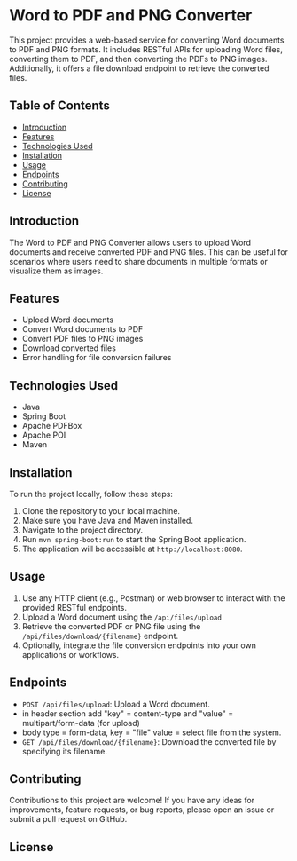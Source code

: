 # Word to PDF and PNG Converter

This project provides a web-based service for converting Word documents to PDF and PNG formats. It includes RESTful APIs for uploading Word files, converting them to PDF, and then converting the PDFs to PNG images. Additionally, it offers a file download endpoint to retrieve the converted files.

## Table of Contents

- [Introduction](#introduction)
- [Features](#features)
- [Technologies Used](#technologies-used)
- [Installation](#installation)
- [Usage](#usage)
- [Endpoints](#endpoints)
- [Contributing](#contributing)
- [License](#license)

## Introduction

The Word to PDF and PNG Converter allows users to upload Word documents and receive converted PDF and PNG files. This can be useful for scenarios where users need to share documents in multiple formats or visualize them as images.

## Features

- Upload Word documents
- Convert Word documents to PDF
- Convert PDF files to PNG images
- Download converted files
- Error handling for file conversion failures

## Technologies Used

- Java
- Spring Boot
- Apache PDFBox
- Apache POI
- Maven

## Installation

To run the project locally, follow these steps:

1. Clone the repository to your local machine.
2. Make sure you have Java and Maven installed.
3. Navigate to the project directory.
4. Run `mvn spring-boot:run` to start the Spring Boot application.
5. The application will be accessible at `http://localhost:8080`.

## Usage

1. Use any HTTP client (e.g., Postman) or web browser to interact with the provided RESTful endpoints.
2. Upload a Word document using the `/api/files/upload` 
3. Retrieve the converted PDF or PNG file using the `/api/files/download/{filename}` endpoint.
4. Optionally, integrate the file conversion endpoints into your own applications or workflows.

## Endpoints

- `POST /api/files/upload`: Upload a Word document.
- in header section add "key" = content-type and "value" = multipart/form-data (for upload)
- body type = form-data, key = "file" value = select file from the system. 
- `GET /api/files/download/{filename}`: Download the converted file by specifying its filename.


## Contributing

Contributions to this project are welcome! If you have any ideas for improvements, feature requests, or bug reports, please open an issue or submit a pull request on GitHub.

## License

